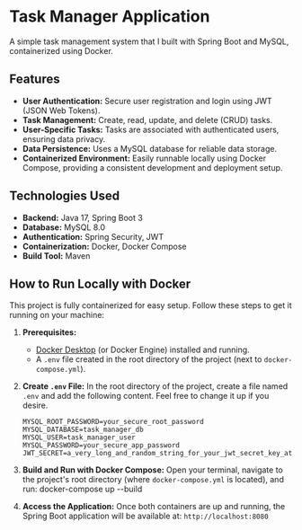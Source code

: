 # Task Manager Application

A simple task management system that I built with Spring Boot and MySQL, containerized using Docker.

## Features

* **User Authentication:** Secure user registration and login using JWT (JSON Web Tokens).
* **Task Management:** Create, read, update, and delete (CRUD) tasks.
* **User-Specific Tasks:** Tasks are associated with authenticated users, ensuring data privacy.
* **Data Persistence:** Uses a MySQL database for reliable data storage.
* **Containerized Environment:** Easily runnable locally using Docker Compose, providing a consistent development and deployment setup.

## Technologies Used

* **Backend:** Java 17, Spring Boot 3
* **Database:** MySQL 8.0
* **Authentication:** Spring Security, JWT
* **Containerization:** Docker, Docker Compose
* **Build Tool:** Maven

## How to Run Locally with Docker

This project is fully containerized for easy setup. Follow these steps to get it running on your machine:

1.  **Prerequisites:**
    * [Docker Desktop](https://www.docker.com/products/docker-desktop) (or Docker Engine) installed and running.
    * A `.env` file created in the root directory of the project (next to `docker-compose.yml`).

2.  **Create `.env` File:**
    In the root directory of the project, create a file named `.env` and add the following content. Feel free to change it up if you desire.

    ```env
    MYSQL_ROOT_PASSWORD=your_secure_root_password
    MYSQL_DATABASE=task_manager_db
    MYSQL_USER=task_manager_user
    MYSQL_PASSWORD=your_secure_app_password
    JWT_SECRET=a_very_long_and_random_string_for_your_jwt_secret_key_at_least_32_chars_or_more
    ```
    
3.  **Build and Run with Docker Compose:**
    Open your terminal, navigate to the project's root directory (where `docker-compose.yml` is located), and run:
    docker-compose up --build
    
5.  **Access the Application:**
    Once both containers are up and running, the Spring Boot application will be available at:
    `http://localhost:8080`
